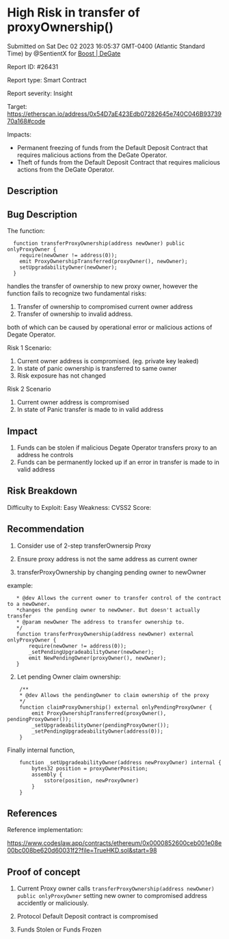 
# High Risk in transfer of proxyOwnership()

Submitted on Sat Dec 02 2023 16:05:37 GMT-0400 (Atlantic Standard Time) by @SentientX for [Boost | DeGate](https://immunefi.com/bounty/boosteddegatebugbounty/)

Report ID: #26431

Report type: Smart Contract

Report severity: Insight

Target: https://etherscan.io/address/0x54D7aE423Edb07282645e740C046B9373970a168#code

Impacts:
- Permanent freezing of funds from the Default Deposit Contract that requires malicious actions from the DeGate Operator.
- Theft of funds from the Default Deposit Contract that requires malicious actions from the DeGate Operator.

## Description
## Bug Description
The function:

```
  function transferProxyOwnership(address newOwner) public onlyProxyOwner {
    require(newOwner != address(0));
    emit ProxyOwnershipTransferred(proxyOwner(), newOwner);
    setUpgradabilityOwner(newOwner);
  }
```

handles the transfer of ownership to new proxy owner, however the function fails to recognize two fundamental risks:

1. Transfer of ownership to compromised current owner address
2. Transfer of ownership to invalid address. 

both of which can be caused by operational error or malicious actions of Degate Operator. 

Risk 1 Scenario:
1. Current owner address is compromised. (eg. private key leaked)
2. In state of panic ownership is transferred to same owner 
3. Risk exposure has not changed


Risk 2 Scenario
1. Current owner address is compromised
2. In state of Panic transfer is made to in valid address


## Impact

1. Funds can be stolen if malicious Degate Operator transfers proxy to an address he controls
2. Funds can be permanently locked up if an error in transfer is made to in valid address

## Risk Breakdown
Difficulty to Exploit: Easy
Weakness:
CVSS2 Score:

## Recommendation
1. Consider use of 2-step transferOwnersip Proxy 
2. Ensure proxy address is not the same address as current owner


 1. transferProxyOwnership by changing pending owner to newOwner
 
 example:
 
 ```
    * @dev Allows the current owner to transfer control of the contract to a newOwner.
    *changes the pending owner to newOwner. But doesn't actually transfer
    * @param newOwner The address to transfer ownership to.
    */
    function transferProxyOwnership(address newOwner) external onlyProxyOwner {
        require(newOwner != address(0));
        _setPendingUpgradeabilityOwner(newOwner);
        emit NewPendingOwner(proxyOwner(), newOwner);
    }
```

2. Let pending Owner claim ownership:

```
    /**
    * @dev Allows the pendingOwner to claim ownership of the proxy
    */
    function claimProxyOwnership() external onlyPendingProxyOwner {
        emit ProxyOwnershipTransferred(proxyOwner(), pendingProxyOwner());
        _setUpgradeabilityOwner(pendingProxyOwner());
        _setPendingUpgradeabilityOwner(address(0));
    }
``` 

Finally internal function, 

```
    function _setUpgradeabilityOwner(address newProxyOwner) internal {
        bytes32 position = proxyOwnerPosition;
        assembly {
            sstore(position, newProxyOwner)
        }
    }
````


## References

Reference implementation:

https://www.codeslaw.app/contracts/ethereum/0x0000852600ceb001e08e00bc008be620d60031f2?file=TrueHKD.sol&start=98

        
## Proof of concept
1. Current Proxy owner calls ```transferProxyOwnership(address newOwner) public onlyProxyOwner``` setting new owner to compromised address accidently or maliciously.

2. Protocol Default Deposit contract is compromised

3. Funds Stolen or Funds Frozen
